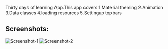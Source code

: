 Thirty days of learning App.This app covers
1.Material theming
2.Animation
3.Data classes
4.loading resources
5.Settingup topbars

## Screenshots:
![Screenshot-1](https://pixvid.org/images/2025/05/08/thirty-days-day.png)
![Screenshot-2](https://pixvid.org/images/2025/05/08/thirty-days-night.png)